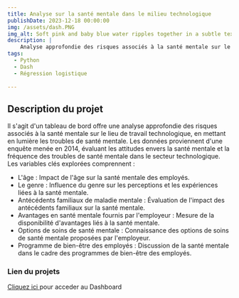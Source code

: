 ```yaml
---
title: Analyse sur la santé mentale dans le milieu technologique
publishDate: 2023-12-18 00:00:00
img: /assets/dash.PNG
img_alt: Soft pink and baby blue water ripples together in a subtle texture.
description: |
    Analyse approfondie des risques associés à la santé mentale sur le lieu de travail technologique, en mettant en lumière les troubles de santé mentale.
tags:
  - Python
  - Dash
  - Régression logistique
    
---
```


## Description du projet
Il s'agit d'un tableau de bord offre une analyse approfondie des risques associés à la santé mentale sur le lieu de travail technologique, en mettant en lumière les troubles de santé mentale. Les données proviennent d'une enquête menée en 2014, évaluant les attitudes envers la santé mentale et la fréquence des troubles de santé mentale dans le secteur technologique. Les variables clés explorées comprennent :

- L'âge : Impact de l'âge sur la santé mentale des employés.
- Le genre : Influence du genre sur les perceptions et les expériences liées à la santé mentale.
- Antécédents familiaux de maladie mentale : Évaluation de l'impact des antécédents familiaux sur la santé mentale.
- Avantages en santé mentale fournis par l'employeur : Mesure de la disponibilité d'avantages liés à la santé mentale.
- Options de soins de santé mentale : Connaissance des options de soins de santé mentale proposées par l'employeur.
- Programme de bien-être des employés : Discussion de la santé mentale dans le cadre des programmes de bien-être des employés.



### Lien du projets
<a href="https://dashdep-2170bb2d37c9.herokuapp.com/">Cliquez ici </a> pour acceder au Dashboard

